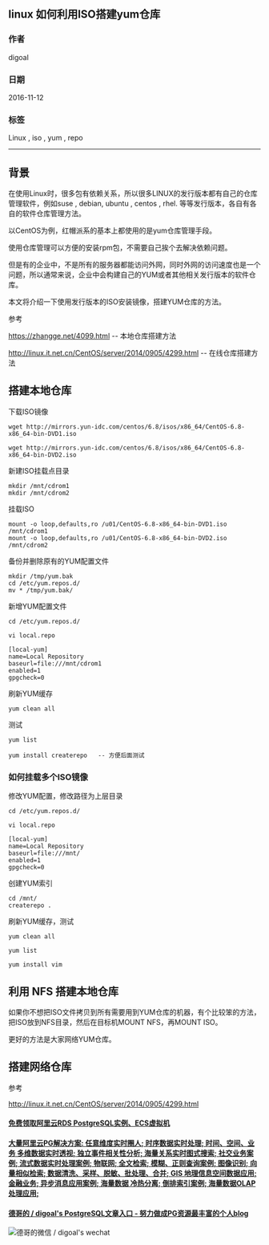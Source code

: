 ## linux 如何利用ISO搭建yum仓库
                                              
### 作者                                             
digoal                                              
                                              
### 日期                                             
2016-11-12                                                     
                                              
### 标签                                            
Linux , iso , yum , repo                                                                                   
                                              
----                                            
                                              
## 背景   
在使用Linux时，很多包有依赖关系，所以很多LINUX的发行版本都有自己的仓库管理软件，例如suse , debian, ubuntu , centos , rhel. 等等发行版本，各自有各自的软件仓库管理方法。  
  
以CentOS为例，红帽派系的基本上都使用的是yum仓库管理手段。  
  
使用仓库管理可以方便的安装rpm包，不需要自己挨个去解决依赖问题。  
  
但是有的企业中，不是所有的服务器都能访问外网，同时外网的访问速度也是一个问题，所以通常来说，企业中会构建自己的YUM或者其他相关发行版本的软件仓库。  
  
本文将介绍一下使用发行版本的ISO安装镜像，搭建YUM仓库的方法。  
  
参考  
   
https://zhangge.net/4099.html  -- 本地仓库搭建方法    
    
http://linux.it.net.cn/CentOS/server/2014/0905/4299.html   --  在线仓库搭建方法     
    
## 搭建本地仓库
下载ISO镜像  
  
```
wget http://mirrors.yun-idc.com/centos/6.8/isos/x86_64/CentOS-6.8-x86_64-bin-DVD1.iso

wget http://mirrors.yun-idc.com/centos/6.8/isos/x86_64/CentOS-6.8-x86_64-bin-DVD2.iso
```
  
新建ISO挂载点目录  
  
```
mkdir /mnt/cdrom1
mkdir /mnt/cdrom2
```
  
挂载ISO  
  
```
mount -o loop,defaults,ro /u01/CentOS-6.8-x86_64-bin-DVD1.iso /mnt/cdrom1
mount -o loop,defaults,ro /u01/CentOS-6.8-x86_64-bin-DVD2.iso /mnt/cdrom2
```
  
备份并删除原有的YUM配置文件  
  
```
mkdir /tmp/yum.bak
cd /etc/yum.repos.d/
mv * /tmp/yum.bak/
```
  
新增YUM配置文件  
  
```
cd /etc/yum.repos.d/

vi local.repo

[local-yum]
name=Local Repository
baseurl=file:///mnt/cdrom1
enabled=1
gpgcheck=0
```
  
刷新YUM缓存  
  
```
yum clean all
```
  
测试  
  
```
yum list

yum install createrepo   -- 方便后面测试
```
  
### 如何挂载多个ISO镜像
修改YUM配置，修改路径为上层目录  
  
```
cd /etc/yum.repos.d/

vi local.repo

[local-yum]
name=Local Repository
baseurl=file:///mnt/
enabled=1
gpgcheck=0
```
  
创建YUM索引  
  
```
cd /mnt/
createrepo .
```
  
刷新YUM缓存，测试    
  
```
yum clean all

yum list

yum install vim
```
  
## 利用 NFS 搭建本地仓库
如果你不想把ISO文件拷贝到所有需要用到YUM仓库的机器，有个比较笨的方法，把ISO放到NFS目录，然后在目标机MOUNT NFS，再MOUNT ISO。  
   
更好的方法是大家网络YUM仓库。  
  
## 搭建网络仓库
参考  
  
http://linux.it.net.cn/CentOS/server/2014/0905/4299.html  
                        
                                      
  
  
  
  
  
  
  
  
  
  
  
  
  
  
  
  
  
  
  
  
  
  
  
  
  
  
  
  
  
  
  
  
  
  
  
  
  
#### [免费领取阿里云RDS PostgreSQL实例、ECS虚拟机](https://www.aliyun.com/database/postgresqlactivity "57258f76c37864c6e6d23383d05714ea")
  
  
#### [大量阿里云PG解决方案: 任意维度实时圈人; 时序数据实时处理; 时间、空间、业务 多维数据实时透视; 独立事件相关性分析; 海量关系实时图式搜索; 社交业务案例; 流式数据实时处理案例; 物联网; 全文检索; 模糊、正则查询案例; 图像识别; 向量相似检索; 数据清洗、采样、脱敏、批处理、合并; GIS 地理信息空间数据应用; 金融业务; 异步消息应用案例; 海量数据 冷热分离; 倒排索引案例; 海量数据OLAP处理应用;](https://yq.aliyun.com/topic/118 "40cff096e9ed7122c512b35d8561d9c8")
  
  
#### [德哥的 / digoal's PostgreSQL文章入口 - 努力做成PG资源最丰富的个人blog](https://github.com/digoal/blog/blob/master/README.md "22709685feb7cab07d30f30387f0a9ae")
  
  
![德哥的微信 / digoal's wechat](../pic/digoal_weixin.jpg "f7ad92eeba24523fd47a6e1a0e691b59")
  
